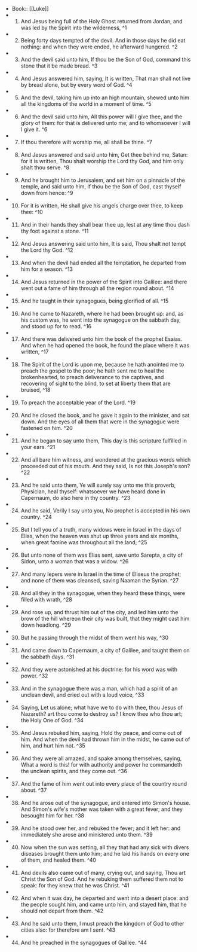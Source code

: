 - Book:: [[Luke]]
- 1. And Jesus being full of the Holy Ghost returned from Jordan, and was led by the Spirit into the wilderness, ^1
- 2. Being forty days tempted of the devil. And in those days he did eat nothing: and when they were ended, he afterward hungered. ^2
- 3. And the devil said unto him, If thou be the Son of God, command this stone that it be made bread. ^3
- 4. And Jesus answered him, saying, It is written, That man shall not live by bread alone, but by every word of God. ^4
- 5. And the devil, taking him up into an high mountain, shewed unto him all the kingdoms of the world in a moment of time. ^5
- 6. And the devil said unto him, All this power will I give thee, and the glory of them: for that is delivered unto me; and to whomsoever I will I give it. ^6
- 7. If thou therefore wilt worship me, all shall be thine. ^7
- 8. And Jesus answered and said unto him, Get thee behind me, Satan: for it is written, Thou shalt worship the Lord thy God, and him only shalt thou serve. ^8
- 9. And he brought him to Jerusalem, and set him on a pinnacle of the temple, and said unto him, If thou be the Son of God, cast thyself down from hence: ^9
- 10. For it is written, He shall give his angels charge over thee, to keep thee: ^10
- 11. And in their hands they shall bear thee up, lest at any time thou dash thy foot against a stone. ^11
- 12. And Jesus answering said unto him, It is said, Thou shalt not tempt the Lord thy God. ^12
- 13. And when the devil had ended all the temptation, he departed from him for a season. ^13
- 14. And Jesus returned in the power of the Spirit into Galilee: and there went out a fame of him through all the region round about. ^14
- 15. And he taught in their synagogues, being glorified of all. ^15
- 16. And he came to Nazareth, where he had been brought up: and, as his custom was, he went into the synagogue on the sabbath day, and stood up for to read. ^16
- 17. And there was delivered unto him the book of the prophet Esaias. And when he had opened the book, he found the place where it was written, ^17
- 18. The Spirit of the Lord is upon me, because he hath anointed me to preach the gospel to the poor; he hath sent me to heal the brokenhearted, to preach deliverance to the captives, and recovering of sight to the blind, to set at liberty them that are bruised, ^18
- 19. To preach the acceptable year of the Lord. ^19
- 20. And he closed the book, and he gave it again to the minister, and sat down. And the eyes of all them that were in the synagogue were fastened on him. ^20
- 21. And he began to say unto them, This day is this scripture fulfilled in your ears. ^21
- 22. And all bare him witness, and wondered at the gracious words which proceeded out of his mouth. And they said, Is not this Joseph's son? ^22
- 23. And he said unto them, Ye will surely say unto me this proverb, Physician, heal thyself: whatsoever we have heard done in Capernaum, do also here in thy country. ^23
- 24. And he said, Verily I say unto you, No prophet is accepted in his own country. ^24
- 25. But I tell you of a truth, many widows were in Israel in the days of Elias, when the heaven was shut up three years and six months, when great famine was throughout all the land; ^25
- 26. But unto none of them was Elias sent, save unto Sarepta, a city of Sidon, unto a woman that was a widow. ^26
- 27. And many lepers were in Israel in the time of Eliseus the prophet; and none of them was cleansed, saving Naaman the Syrian. ^27
- 28. And all they in the synagogue, when they heard these things, were filled with wrath, ^28
- 29. And rose up, and thrust him out of the city, and led him unto the brow of the hill whereon their city was built, that they might cast him down headlong. ^29
- 30. But he passing through the midst of them went his way, ^30
- 31. And came down to Capernaum, a city of Galilee, and taught them on the sabbath days. ^31
- 32. And they were astonished at his doctrine: for his word was with power. ^32
- 33. And in the synagogue there was a man, which had a spirit of an unclean devil, and cried out with a loud voice, ^33
- 34. Saying, Let us alone; what have we to do with thee, thou Jesus of Nazareth? art thou come to destroy us? I know thee who thou art; the Holy One of God. ^34
- 35. And Jesus rebuked him, saying, Hold thy peace, and come out of him. And when the devil had thrown him in the midst, he came out of him, and hurt him not. ^35
- 36. And they were all amazed, and spake among themselves, saying, What a word is this! for with authority and power he commandeth the unclean spirits, and they come out. ^36
- 37. And the fame of him went out into every place of the country round about. ^37
- 38. And he arose out of the synagogue, and entered into Simon's house. And Simon's wife's mother was taken with a great fever; and they besought him for her. ^38
- 39. And he stood over her, and rebuked the fever; and it left her: and immediately she arose and ministered unto them. ^39
- 40. Now when the sun was setting, all they that had any sick with divers diseases brought them unto him; and he laid his hands on every one of them, and healed them. ^40
- 41. And devils also came out of many, crying out, and saying, Thou art Christ the Son of God. And he rebuking them suffered them not to speak: for they knew that he was Christ. ^41
- 42. And when it was day, he departed and went into a desert place: and the people sought him, and came unto him, and stayed him, that he should not depart from them. ^42
- 43. And he said unto them, I must preach the kingdom of God to other cities also: for therefore am I sent. ^43
- 44. And he preached in the synagogues of Galilee. ^44
